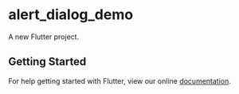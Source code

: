 # alert_dialog_demo

A new Flutter project.

## Getting Started

For help getting started with Flutter, view our online
[documentation](https://flutter.io/).
